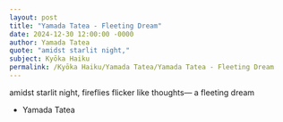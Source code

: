 ```yaml
---
layout: post
title: "Yamada Tatea - Fleeting Dream"
date: 2024-12-30 12:00:00 -0000
author: Yamada Tatea
quote: "amidst starlit night,"
subject: Kyōka Haiku
permalink: /Kyōka Haiku/Yamada Tatea/Yamada Tatea - Fleeting Dream
---
```


amidst starlit night,
fireflies flicker like thoughts—
a fleeting dream

- Yamada Tatea
